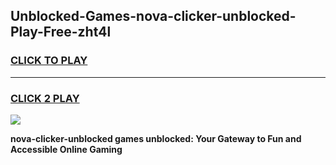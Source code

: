 
## Unblocked-Games-nova-clicker-unblocked-Play-Free-zht4l
<h3>
<a href="https://premium76.site?title=nova-clicker-unblocked&ref=18A1">CLICK TO PLAY</a></h3>
<hr>

<h3>
<a href="https://premium76.site?title=nova-clicker-unblocked&ref=18A1">CLICK 2 PLAY</a>
  
</h3>

<a href="https://premium76.site?title=nova-clicker-unblocked&ref=18A1"><img src="https://clearcache.store/games.png"></a>


**nova-clicker-unblocked games unblocked: Your Gateway to Fun and Accessible Online Gaming**
